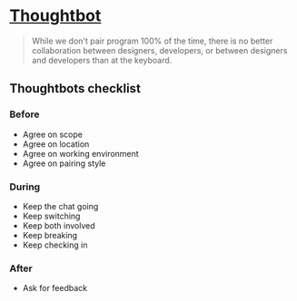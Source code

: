# [Thoughtbot](https://thoughtbot.com/playbook/developing/pair-programming)

> While we don't pair program 100% of the time, there is no better collaboration between designers, developers, or between designers and developers than at the keyboard.

## Thoughtbots checklist 

### Before
- Agree on scope 
- Agree on location 
- Agree on working environment
- Agree on pairing style

### During 
- Keep the chat going 
- Keep switching 
- Keep both involved 
- Keep breaking 
- Keep checking in 

### After
- Ask for feedback 


